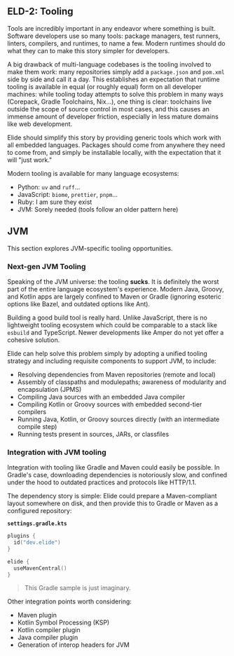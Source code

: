 
## ELD-2: Tooling

Tools are incredibly important in any endeavor where something is built. Software developers use so many tools: package managers, test runners, linters, compilers, and runtimes, to name a few. Modern runtimes should do what they can to make this story simpler for developers.

A big drawback of multi-language codebases is the tooling involved to make them work: many repositories simply add a `package.json` and `pom.xml` side by side and call it a day. This establishes an expectation that runtime tooling is available in equal (or roughly equal) form on all developer machines: while tooling today attempts to solve this problem in many ways (Corepack, Gradle Toolchains, Nix...), one thing is clear: toolchains live outside the scope of source control in most cases, and this causes an immense amount of developer friction, especially in less mature domains like web development.

Elide should simplify this story by providing generic tools which work with all embedded languages. Packages should come from anywhere they need to come from, and simply be installable locally, with the expectation that it will "just work."

Modern tooling is available for many language ecosystems:

- Python: `uv` and `ruff`...
- JavaScript: `biome`, `prettier`, `pnpm`...
- Ruby: I am sure they exist
- JVM: Sorely needed (tools follow an older pattern here)

## JVM

This section explores JVM-specific tooling opportunities.

### Next-gen JVM Tooling

Speaking of the JVM universe: the tooling **sucks**. It is definitely the worst part of the entire language ecosystem's experience. Modern Java, Groovy, and Kotlin apps are largely confined to Maven or Gradle (ignoring esoteric options like Bazel, and outdated options like Ant).

Building a good build tool is really hard. Unlike JavaScript, there is no lightweight tooling ecosystem which could be comparable to a stack like `esbuild` and TypeScript. Newer developments like Amper do not yet offer a cohesive solution.

Elide can help solve this problem simply by adopting a unified tooling strategy and including requisite components to support JVM, to include:

- Resolving dependencies from Maven repositories (remote and local)
- Assembly of classpaths and modulepaths; awareness of modularity and encapsulation (JPMS)
- Compiling Java sources with an embedded Java compiler
- Compiling Kotlin or Groovy sources with embedded second-tier compilers
- Running Java, Kotlin, or Groovy sources directly (with an intermediate compile step)
- Running tests present in sources, JARs, or classfiles

### Integration with JVM tooling

Integration with tooling like Gradle and Maven could easily be possible. In Gradle's case, downloading dependencies is notoriously slow, and confined under the hood to outdated practices and protocols like HTTP/1.1.

The dependency story is simple: Elide could prepare a Maven-compliant layout somewhere on disk, and then provide this to Gradle or Maven as a configured repository:

**`settings.gradle.kts`**
```kotlin
plugins {
  id("dev.elide")
}

elide {
  useMavenCentral()
}
```
> This Gradle sample is just imaginary.

Other integration points worth considering:

- Maven plugin
- Kotlin Symbol Processing (KSP)
- Kotlin compiler plugin
- Java compiler plugin
- Generation of interop headers for JVM
